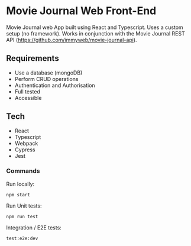 # Movie Journal Web Front-End

Movie Journal web App built using React and Typescript. Uses a custom setup (no framework).
Works in conjunction with the Movie Journal REST API (https://github.com/immyweb/movie-journal-api).

## Requirements

- Use a database (mongoDB)
- Perform CRUD operations
- Authentication and Authorisation
- Full tested
- Accessible

## Tech
- React
- Typescript
- Webpack
- Cypress
- Jest

### Commands

Run locally:

`npm start`

Run Unit tests:

`npm run test`

Integration / E2E tests:

`test:e2e:dev`
